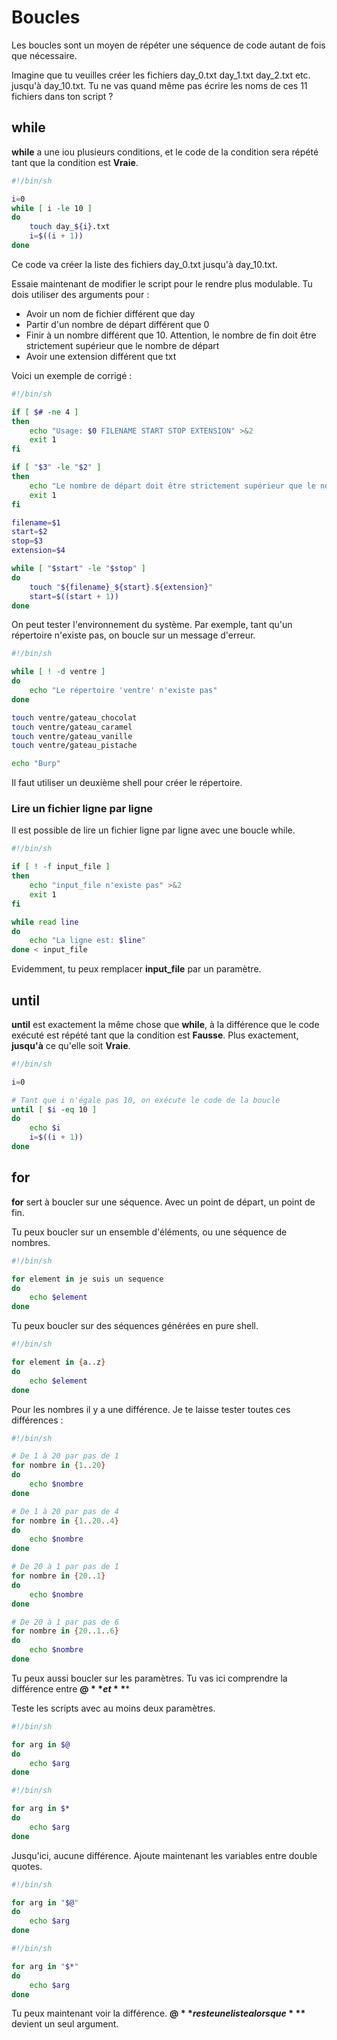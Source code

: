 # Boucles

Les boucles sont un moyen de répéter une séquence de code autant de fois que
nécessaire.

Imagine que tu veuilles créer les fichiers day_0.txt day_1.txt day_2.txt etc.
jusqu'à day_10.txt. Tu ne vas quand même pas écrire les noms de ces 11 fichiers
dans ton script ?

## while

**while** a une iou plusieurs conditions, et le code de la condition sera
répété tant que la condition est **Vraie**.

```sh
#!/bin/sh

i=0
while [ i -le 10 ]
do
    touch day_${i}.txt
    i=$((i + 1))
done
```

Ce code va créer la liste des fichiers day_0.txt jusqu'à day_10.txt.

Essaie maintenant de modifier le script pour le rendre plus modulable. Tu dois
utiliser des arguments pour :

* Avoir un nom de fichier différent que day
* Partir d'un nombre de départ différent que 0
* Finir à un nombre différent que 10. Attention, le nombre de fin doit être
  strictement supérieur que le nombre de départ
* Avoir une extension différent que txt

Voici un exemple de corrigé :
```sh
#!/bin/sh

if [ $# -ne 4 ]
then
    echo "Usage: $0 FILENAME START STOP EXTENSION" >&2
    exit 1
fi

if [ "$3" -le "$2" ]
then
    echo "Le nombre de départ doit être strictement supérieur que le nombre de fin" >&2
    exit 1
fi

filename=$1
start=$2
stop=$3
extension=$4

while [ "$start" -le "$stop" ]
do
    touch "${filename}_${start}.${extension}"
    start=$((start + 1))
done
```

On peut tester l'environnement du système. Par exemple, tant qu'un répertoire
n'existe pas, on boucle sur un message d'erreur.

```sh
#!/bin/sh

while [ ! -d ventre ]
do
    echo "Le répertoire 'ventre' n'existe pas"
done

touch ventre/gateau_chocolat
touch ventre/gateau_caramel
touch ventre/gateau_vanille
touch ventre/gateau_pistache

echo "Burp"
```

Il faut utiliser un deuxième shell pour créer le répertoire.

### Lire un fichier ligne par ligne

Il est possible de lire un fichier ligne par ligne avec une boucle while.

```sh
#!/bin/sh

if [ ! -f input_file ]
then
    echo "input_file n'existe pas" >&2
    exit 1
fi

while read line
do
    echo "La ligne est: $line"
done < input_file
```

Evidemment, tu peux remplacer **input_file** par un paramètre.

## until

**until** est exactement la même chose que **while**, à la différence que le
code exécuté est répété tant que la condition est **Fausse**. Plus exactement,
**jusqu'à** ce qu'elle soit **Vraie**.


```sh
#!/bin/sh

i=0

# Tant que i n'égale pas 10, on exécute le code de la boucle
until [ $i -eq 10 ]
do
    echo $i
    i=$((i + 1))
done
```

## for

**for** sert à boucler sur une séquence. Avec un point de départ, un point de
fin.

Tu peux boucler sur un ensemble d'éléments, ou une séquence de nombres.

```sh
#!/bin/sh

for element in je suis un sequence
do
    echo $element
done
```

Tu peux boucler sur des séquences générées en pure shell.

```sh
#!/bin/sh

for element in {a..z}
do
    echo $element
done
```

Pour les nombres il y a une différence. Je te laisse tester toutes ces
différences :

```sh
#!/bin/sh

# De 1 à 20 par pas de 1
for nombre in {1..20}
do
    echo $nombre
done

# De 1 à 20 par pas de 4
for nombre in {1..20..4}
do
    echo $nombre
done

# De 20 à 1 par pas de 1
for nombre in {20..1}
do
    echo $nombre
done

# De 20 à 1 par pas de 6
for nombre in {20..1..6}
do
    echo $nombre
done
```

Tu peux aussi boucler sur les paramètres. Tu vas ici comprendre la différence
entre **$@** et **$***

Teste les scripts avec au moins deux paramètres.

```sh
#!/bin/sh

for arg in $@
do
    echo $arg
done
```

```sh
#!/bin/sh

for arg in $*
do
    echo $arg
done
```

Jusqu'ici, aucune différence. Ajoute maintenant les variables entre double
quotes.

```sh
#!/bin/sh

for arg in "$@"
do
    echo $arg
done
```

```sh
#!/bin/sh

for arg in "$*"
do
    echo $arg
done
```

Tu peux maintenant voir la différence. **$@** reste une liste alors que **$\***
devient un seul argument.
